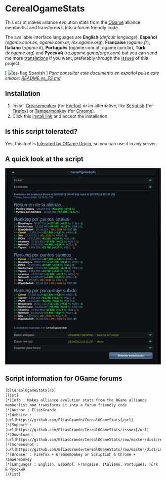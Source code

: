 
CerealOgameStats
================

This script makes alliance evolution stats from the [OGame] alliance memberlist and transforms it into a forum friendly code.

The available interface languages are **English** (*default language*), **Español** (*ogame.com.es, ogame.com.ar, mx.ogame.org*), **Française** (*ogame.fr*), **Italiano** (*ogame.it*), **Português** (ogame.com.pt, ogame.com.br), **Türk** (*tr.ogame.org*) and **Русский** (*ru.ogame.gameforge.com*) but you can send me more [translations] if you want, preferably through the [issues] of this project.

\[ ![es-flag] Spanish \] *Para consultar este documento en español pulse este enlace: [README.es\_ES.md]*

Installation
------------

  1. Install [Greasemonkey] \(for [Firefox]\) or an alternative, like [Scriptish] \(for [Firefox]\) or [Tampermonkey] \(for [Chrome]\).
  2. Click this [install link] and accept the installation.

Is this script tolerated?
-------------------------

Yes, this tool is [tolerated by OGame Origin], so you can use it in any server.

A quick look at the script
--------------------------

![screenshot]

Script information for OGame forums
-----------------------------------

```
[b]CerealOgameStats[/b]
[list]
[*]Info : Makes alliance evolution stats from the OGame alliance memberlist and transforms it into a forum friendly code
[*]Author : EliasGrande
[*]Website : [url]https://github.com/EliasGrande/CerealOGameStats[/url]
[*]Support : [url]https://github.com/EliasGrande/CerealOGameStats/issues[/url]
[*]Download : [url]https://github.com/EliasGrande/CerealOGameStats/raw/master/dist/releases/latest.user.js[/url]
[*]Screenshot : [url]https://github.com/EliasGrande/CerealOGameStats/raw/master/dist/img/screenshot.png[/url]
[*]Browser : Firefox + Greasemonkey or Scriptish & Chrome + Tampermonkey
[*]Languages : English, Español, Française, Italiano, Português, Türk & Русский
[/list]
```

[OGame]:http://en.ogame.gameforge.com/
[tolerated by OGame Origin]:http://board.origin.ogame.gameforge.com/board175-user-projects/board39-official-tolerated-tools-addons-scripts/4107-cerealogamestats/

[Firefox]:https://www.mozilla.org/firefox
[Greasemonkey]:https://addons.mozilla.org/firefox/addon/greasemonkey/
[Scriptish]:https://addons.mozilla.org/firefox/addon/scriptish/

[Chrome]:https://www.google.com/chrome/
[Tampermonkey]:https://chrome.google.com/webstore/detail/tampermonkey/dhdgffkkebhmkfjojejmpbldmpobfkfo

[issues]:/../../issues
[README.es\_ES.md]:README.es_ES.md
[translations]:dist/locale
[install link]:dist/releases/latest.user.js?raw=true&.user.js
[screenshot]:dist/img/screenshot.png?raw=true

[es-flag]:https://dl.dropboxusercontent.com/u/89283239/icons/famfamfam.com/flag_icons/png/es.png


